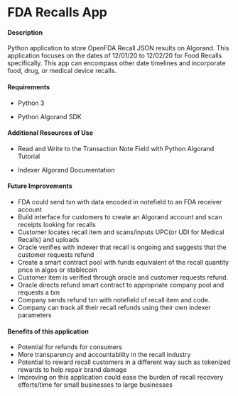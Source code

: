 # FDA Recalls App

#### **Description**

Python application to store OpenFDA Recall JSON results on Algorand. This application focuses on the dates of 12/01/20 to 12/02/20 for Food Recalls specifically. This app can encompass other date timelines and incorporate food, drug, or medical device recalls.

#### **Requirements**

- Python 3

- Python Algorand SDK

#### **Additional Resources of Use**

- Read and Write to the Transaction Note Field with Python Algorand Tutorial

- Indexer Algorand Documentation

#### **Future Improvements**

- FDA could send txn with data encoded in notefield to an FDA receiver account
- Build interface for customers to create an Algorand account and scan receipts looking for recalls
- Customer locates recall item and scans/inputs UPC(or UDI for Medical Recalls) and uploads
- Oracle verifies with indexer that recall is ongoing and suggests that the customer requests refund
- Create a smart contract pool with funds equivalent of the recall quantity price in algos or stablecoin
- Customer item is verified through oracle and customer requests refund.
- Oracle directs refund smart contract to appropriate company pool and requests a txn
- Company sends refund txn with notefield of recall item and code.
- Company can track all their recall refunds using their own indexer parameters

#### **Benefits of this application**

- Potential for refunds for consumers
- More transparency and accountability in the recall industry
- Potential to reward recall customers in a different way such as tokenized rewards to help repair brand damage
- Improving on this application could ease the burden of recall recovery efforts/time for small businesses to large businesses
